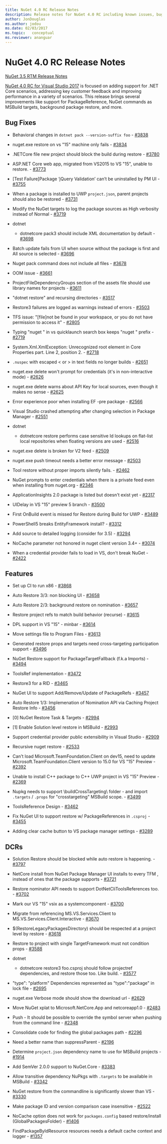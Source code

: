```yaml
---
title: NuGet 4.0 RC Release Notes
description: Release notes for NuGet 4.0 RC including known issues, bug fixes, added features, and DCRs.
author: JonDouglas
ms.author: jodou
ms.date: 02/03/2017
ms.topic:   conceptual
ms.reviewer: ananguar
---
```


# NuGet 4.0 RC Release Notes

[NuGet 3.5 RTM Release Notes](../release-notes/nuget-3.5-RTM.md)

[NuGet 4.0 RC for Visual Studio 2017](http://blog.nuget.org/20161121/introducing-nuget4.0) is focused on adding support for .NET Core scenarios, addressing key customer feedback and improving performance in a variety of scenarios. This release brings several improvements like support for PackageReference, NuGet commands as MSBuild targets, background package restore, and more.

## Bug Fixes

- Behavioral changes in `dotnet pack --version-suffix foo` - [#3838](https://github.com/NuGet/Home/issues/3838)

- nuget.exe restore on vs "15" machine only fails - [#3834](https://github.com/NuGet/Home/issues/3834)

- .NETCore file new project should block the build during restore - [#3780](https://github.com/NuGet/Home/issues/3780)

- ASP.NET Core web app, migrated from VS2015 to VS "15", unable to restore. - [#3773](https://github.com/NuGet/Home/issues/3773)

- [Test Failure]Package ‘jQuery Validation’ can’t be uninstalled by PM UI - [#3755](https://github.com/NuGet/Home/issues/3755)

- When a package is installed to UWP `project.json`, parent projects should also be restored - [#3731](https://github.com/NuGet/Home/issues/3731)

- Modify the NuGet targets to log the package sources as High verbosity instead of Normal - [#3719](https://github.com/NuGet/Home/issues/3719)

- dotnet
  - dotnetcore pack3 should include XML documentation by default - [#3698](https://github.com/NuGet/Home/issues/3698)

- Batch update fails from UI when source without the package is first and All source is selected - [#3696](https://github.com/NuGet/Home/issues/3696)

- Nuget pack command does not include all files - [#3678](https://github.com/NuGet/Home/issues/3678)

- OOM issue - [#3661](https://github.com/NuGet/Home/issues/3661)

- ProjectFileDependencyGroups section of the assets file should use library names for projects - [#3611](https://github.com/NuGet/Home/issues/3611)

- "dotnet restore" and recursing directories - [#3517](https://github.com/NuGet/Home/issues/3517)

- Restore3 failures are logged as warnings instead of errors - [#3503](https://github.com/NuGet/Home/issues/3503)

- TFS issue: "[file]not be found in your workspace, or you do not have permission to access it" - [#2805](https://github.com/NuGet/Home/issues/2805)

- Typing "nuget <packagename>" in vs quicklaunch search box keeps "nuget " prefix - [#2719](https://github.com/NuGet/Home/issues/2719)

- System.Xml.XmlException: Unrecognized root element in Core Properties part. Line 2, position 2. - [#2718](https://github.com/NuGet/Home/issues/2718)

- `.nuspec` with escaped &lt; or &gt; in text fields no longer builds - [#2651](https://github.com/NuGet/Home/issues/2651)

- nuget.exe delete won't prompt for credentials (it's in non-interactive mode) - [#2626](https://github.com/NuGet/Home/issues/2626)

- nuget.exe delete warns about API Key for local sources, even though it makes no sense - [#2625](https://github.com/NuGet/Home/issues/2625)

- Error experience poor when installing EF -pre package - [#2566](https://github.com/NuGet/Home/issues/2566)

- Visual Studio crashed attempting after changing selection in Package Manager - [#2551](https://github.com/NuGet/Home/issues/2551)

- dotnet
  - dotnetcore restore performs case sensitive Id lookups on flat-list local repositories when floating versions are used - [#2516](https://github.com/NuGet/Home/issues/2516)

- nuget.exe delete is broken for V2 feed - [#2509](https://github.com/NuGet/Home/issues/2509)

- nuget.exe push timeout needs a better error message - [#2503](https://github.com/NuGet/Home/issues/2503)

- Tool restore without proper imports silently fails. - [#2462](https://github.com/NuGet/Home/issues/2462)

- NuGet prompts to enter credentials when there is a private feed even when installing from nuget.org - [#2346](https://github.com/NuGet/Home/issues/2346)

- ApplicationInsights 2.0 package is listed but doesn't exist yet - [#2317](https://github.com/NuGet/Home/issues/2317)

- UIDelay in VS "15" preview 5 branch - [#3500](https://github.com/NuGet/Home/issues/3500)

- First OnBuild event is missed for Restore during Build for UWP - [#3489](https://github.com/NuGet/Home/issues/3489)

- PowerShell5 breaks EntityFramework install? - [#3312](https://github.com/NuGet/Home/issues/3312)

- Add source to detailed logging (consider for 3.5) - [#3294](https://github.com/NuGet/Home/issues/3294)

- NoCache parameter not honored in nuget client version 3.4+ - [#3074](https://github.com/NuGet/Home/issues/3074)

- When a credential provider fails to load in VS, don't break NuGet - [#2422](https://github.com/NuGet/Home/issues/2422)

## Features

- Set up CI to run x86 - [#3868](https://github.com/NuGet/Home/issues/3868)

- Auto Restore 3/3: non blocking UI - [#3658](https://github.com/NuGet/Home/issues/3658)

- Auto Restore 2/3: background restore on nomination - [#3657](https://github.com/NuGet/Home/issues/3657)

- Restore project refs to match build behavior (recurse) - [#3615](https://github.com/NuGet/Home/issues/3615)

- DPL support in VS "15" - minbar - [#3614](https://github.com/NuGet/Home/issues/3614)

- Move settings file to Program Files - [#3613](https://github.com/NuGet/Home/issues/3613)

- Generated restore props and targets need cross-targeting participation support - [#3496](https://github.com/NuGet/Home/issues/3496)

- NuGet Restore support for PackageTargetFallback (f.k.a Imports) - [#3494](https://github.com/NuGet/Home/issues/3494)

- ToolsRef implementation - [#3472](https://github.com/NuGet/Home/issues/3472)

- Restore3 for a RID - [#3465](https://github.com/NuGet/Home/issues/3465)

- NuGet UI to support Add/Remove/Update of PackageRefs - [#3457](https://github.com/NuGet/Home/issues/3457)

- Auto Restore 1/3: Implemenation of Nomination API via Caching Project Restore Info - [#3456](https://github.com/NuGet/Home/issues/3456)

- [0] NuGet Restore Task & Targets - [#2994](https://github.com/NuGet/Home/issues/2994)

- [1] Enable Solution level restore in MSBuild - [#2993](https://github.com/NuGet/Home/issues/2993)

- Support credential provider public extensibility in Visual Studio - [#2909](https://github.com/NuGet/Home/issues/2909)

- Recursive nuget restore - [#2533](https://github.com/NuGet/Home/issues/2533)

- Can't load Microsoft.TeamFoundation.Client on dev15, need to update Microsoft.TeamFoundation.Client version to 15.0 for VS "15" Preview - [#2392](https://github.com/NuGet/Home/issues/2392)

- Unable to install C++ package to C++ UWP project in VS "15" Preview - [#2369](https://github.com/NuGet/Home/issues/2369)

- Nupkg needs to support \buildCrossTargeting\ folder - and import `.targets` / `.props` for "crosstargeting" MSBuild scope. - [#3499](https://github.com/NuGet/Home/issues/3499)

- ToolsReference Design - [#3462](https://github.com/NuGet/Home/issues/3462)

- Fix NuGet UI to support restore w/ PackageReferences in `.csproj` - [#3455](https://github.com/NuGet/Home/issues/3455)

- Adding clear cache button to VS package manager settings - [#3289](https://github.com/NuGet/Home/issues/3289)

## DCRs

- Solution Restore should be blocked while auto restore is happening. - [#3797](https://github.com/NuGet/Home/issues/3797)

- NetCore install from NuGet Package Manager UI installs to every TFM , instead of ones that the package supports - [#3721](https://github.com/NuGet/Home/issues/3721)

- Restore nominator API needs to support DotNetCliToolsReferences too. - [#3702](https://github.com/NuGet/Home/issues/3702)

- Mark our VS "15" vsix as a systemcomponent - [#3700](https://github.com/NuGet/Home/issues/3700)

- Migrate from referencing MS.VS.Services.Client to MS.VS.Services.Client.Interactive - [#3670](https://github.com/NuGet/Home/issues/3670)

- $(RestoreLegacyPackagesDirectory) should be respected at a project level by restore - [#3618](https://github.com/NuGet/Home/issues/3618)

- Restore to project with single TargetFramework must not condition props - [#3588](https://github.com/NuGet/Home/issues/3588)

- dotnet
  - dotnetcore restore3 foo.csproj should follow projectref dependencies, and restore those too. Like build. - [#3577](https://github.com/NuGet/Home/issues/3577)

- "type": "platform" Dependencies represented as "type":"package" in lock file - [#2695](https://github.com/NuGet/Home/issues/2695)

- nuget.exe Verbose mode should show the download url - [#2629](https://github.com/NuGet/Home/issues/2629)

- Move NuGet xplat to Microsoft.NetCore.App and netcoreapp1.0 - [#2483](https://github.com/NuGet/Home/issues/2483)

- Push - It should be possible to override the symbol server when pushing from the command line - [#2348](https://github.com/NuGet/Home/issues/2348)

- Consolidate code for finding the global packages path - [#2296](https://github.com/NuGet/Home/issues/2296)

- Need a better name than suppressParent - [#2196](https://github.com/NuGet/Home/issues/2196)

- Determine `project.json` dependency name to use for MSBuild projects - [#1914](https://github.com/NuGet/Home/issues/1914)

- Add SemVer 2.0.0 support to NuGet.Core - [#3383](https://github.com/NuGet/Home/issues/3383)

- Allow transitive dependency NuPkgs with `.targets` to be available in MSBuild - [#3342](https://github.com/NuGet/Home/issues/3342)

- NuGet restore from the commandline is significantly slower than VS - [#3330](https://github.com/NuGet/Home/issues/3330)

- Make package ID and version comparison case insensitive - [#2522](https://github.com/NuGet/Home/issues/2522)

- NoCache option does not work for `packages.config` based restore/install (GlobalPackagesFolder) - [#1406](https://github.com/NuGet/Home/issues/1406)

- FindPackageByIdResource resources needs a default cache context and logger - [#1357](https://github.com/NuGet/Home/issues/1357)
